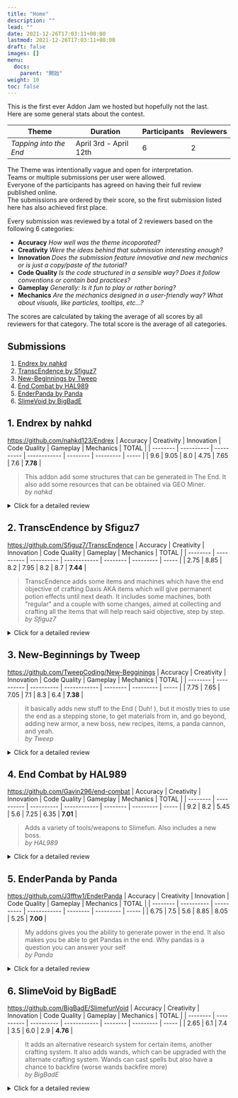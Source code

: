 ```yaml
---
title: "Home"
description: ""
lead: ""
date: 2021-12-26T17:03:11+08:00
lastmod: 2021-12-26T17:03:11+08:00
draft: false
images: []
menu: 
  docs:
    parent: "開始"
weight: 10
toc: false
---
```


This is the first ever Addon Jam we hosted but hopefully not the last.<br>
Here are some general stats about the contest.

| Theme | Duration | Participants | Reviewers |
| ----- | -------- | ------------ | --------- |
| _Tapping into the End_ | April 3rd - April 12th | 6 | 2 |

The Theme was intentionally vague and open for interpretation.<br>
Teams or multiple submissions per user were allowed.<br>
Everyone of the participants has agreed on having their full review published online.<br>
The submissions are ordered by their score, so the first submission listed here has also achieved first place.

Every submission was reviewed by a total of 2 reviewers based on the following 6 categories:

* **Accuracy** _How well was the theme incoporated?_
* **Creativity** _Were the ideas behind that submission interesting enough?_
* **Innovation** _Does the submission feature innovative and new mechanics or is just a copy/paste of the tutorial?_
* **Code Quality** _Is the code structured in a sensible way? Does it follow conventions or contain bad practices?_
* **Gameplay** _Generally: Is it fun to play or rather boring?_
* **Mechanics** _Are the mechanics designed in a user-friendly way? What about visuals, like particles, tooltips, etc...?_

The scores are calculated by taking the average of all scores by all reviewers for that category. The total score is the average of all categories.

## Submissions

1. [Endrex by nahkd](#1-Endrex-by-nahkd)
2. [TranscEndence by Sfiguz7](#2-TranscEndence-by-Sfiguz7)
3. [New-Beginnings by Tweep](#3-New-Beginnings-by-Tweep)
4. [End Combat by HAL989](#4-End-Combat-by-HAL989)
5. [EnderPanda by Panda](#5-EnderPanda-by-Panda)
6. [SlimeVoid by BigBadE](#6-SlimeVoid-by-BigBadE)

## 1. Endrex by nahkd
<https://github.com/nahkd123/Endrex>
| Accuracy | Creativity | Innovation | Code Quality | Gameplay | Mechanics | TOTAL |
| -------- | ---------- | ---------- | ------------ | -------- | --------- | ----- |
| 9.6      | 9.05       | 8.0        | 4.75         | 7.65     | 7.6       | **7.78** |

> This addon add some structures that can be generated in The End. It also add some resources that can be obtained via GEO Miner.
> <br>_by nahkd_

<details>
<summary>Click for a detailed review</summary>

#### Pros

* Very cool world-generation with awesome structures and loot chests
* Very strong theme integration with Enderium, Dragon Scales and adding world-gen to the End
* A lot of content with quite unique items

#### Cons

* Loot chests seem very overpowered
* The Dust Fabricator throws a lot of stacktraces into the console
* Your code violated a lot of naming conventions (e.g. nahkdSchematic2.java), lots of one-liner functions
* Your pom includes a local file:// repository which will break on anyone trying to work on this
* Don't use Random#nextInt() in a for loop if you are not gonna use it, let that entropy come from the algorithm itself
* Lots of missing access modifiers which could lead to unexpected results
* Redundant classes with some unneeded utilities, part of which are already in Slimefun
* Seemingly unnecessary static fields, some unused class
* Lack of visual cues on machines, the guide could display their recipes for example

#### Conclusion

Feature-wise this is really awesome but the Code Quality leaves a lot of room for improvement.<br>
The idea of adding structures to the end was really good and on point with the theme.<br>
This Addon adds a ton of items and content and introduces some really nice concepts.<br>
But internally it lacks quite a bit of work and isn't the most user-friendly too.
</details>

## 2. TranscEndence by Sfiguz7

<https://github.com/Sfiguz7/TranscEndence>
| Accuracy | Creativity | Innovation | Code Quality | Gameplay | Mechanics | TOTAL |
| -------- | ---------- | ---------- | ------------ | -------- | --------- | ----- |
| 2.75     | 8.85       | 8.2        | 7.95         | 8.2      | 8.7       | **7.44** |

> TranscEndence adds some items and machines which have the end objective of crafting Daxis AKA items which will give permanent potion effects until next death.
> It includes some machines, both "regular" and a couple with some changes, aimed at collecting and crafting all the items that will help reach said objective, step by step.
> <br>_by Sfiguz7_

<details>
<summary>Click for a detailed review</summary>

#### Pros

* Very interesting mechanics with lots of stuff to keep you occupied, even endgame items to work towards
* Very cool machines that see their inspiration in Quantum Mechanics
* Awesome visual effects
* Lots of content
* Very user-friendly items, even comes with a written book explaining you everything

#### Cons

* Code-wise a few naming conventions were violated, such as the package name "Lists".
* You should never store a Player Object in a collection, it will lead to severe memory leaks
* Your custom RecipeType extends RecipeType but you never use instances of that class, you only ever use the static fields which defeats the points of inheriting from that class
* Way too many unneeded static imports, some rather redundant API classes, the architecture seems kinda copied from Slimefun
* The guide should probably be craftable, as players can be rather stuck without it and a Server could add the plugin mid-way through
* Very few items actually revolve around "The End", it seems like the theme was mostly ignored here except for some end-related machines or machines that "only work in the End"

#### Conclusion

A very user-friendly plugin with many awesome mechanics.
Really a very unique addon for sure with lots of stuff to keep you occupied.
The code does contain some rather bad practices though and the theme was mostly ignored.

</details>

## 3. New-Beginnings by Tweep
<https://github.com/TweepCoding/New-Begginings>
| Accuracy | Creativity | Innovation | Code Quality | Gameplay | Mechanics | TOTAL |
| -------- | ---------- | ---------- | ------------ | -------- | --------- | ----- |
| 7.75     | 7.65       | 7.05       | 7.1          | 8.3      | 6.4       | **7.38** |

> It basically adds new stuff to the End ( Duh! ), but it mostly tries to use the end as a stepping stone, to get materials from in, and go beyond, adding new armor, a new boss, new recipes, items, a panda cannon, and yeah.
> <br>_by Tweep_

<details>
<summary>Click for a detailed review</summary>

#### Pros

* Lots of fun to play around with the items, especially the Panda Bazooka.
* Quite a few items but none of them are boring or a waste of time
* Some nice Theme incorporation with Mythril and other items

#### Cons

* Mythril is almost impossible to find and the code behind it is really not good at all.
* Some items are way too overpowered
* The code is quite inefficient, especially because you perform up to 4 map operations that could have all been reduced to one
* Lack of a README file, _just pointing it out there, the README was not subject to the review_
* Some formatting errors
* Lots of hardcoded values, such as world names
* You should always declare constants as "final", especially your collections in MainListener which shouldn't be static btw
* Never compare Enums using .equals(), always use the == operator
* Single-line functions

#### Conclusion

There is not too much to say about this addon, it's fun.
But the code has a lot of room for improvement but is despite all those comments rather clean in general.
The Theme was incorporated somewhat good.

</details>

## 4. End Combat by HAL989
<https://github.com/Gavin296/end-combat>
| Accuracy | Creativity | Innovation | Code Quality | Gameplay | Mechanics | TOTAL |
| -------- | ---------- | ---------- | ------------ | -------- | --------- | ----- |
| 9.2      | 8.2        | 5.45       | 5.6          | 7.25     | 6.35      | **7.01** |

> Adds a variety of tools/weapons to Slimefun. Also includes a new boss.
> <br>_by HAL989_

<details>
<summary>Click for a detailed review</summary>

#### Pros

* Very cool concept of repairing tools
* Nice ideas and items are fun to use
* Very accurate implementation of the theme
* The Trapped Shulker is just ingenius

#### Cons

* The Category has a very generic name
* Several naming conventions have been violated (e.g. "deepFreezer")
* Empty classes ("RandomInt")
* Uses static and star imports where it may cause some harm
* EnderStaff and EnderStaff2 class should probably be merged into one super class
* Sometimes == was used where .equals() would have been correct, huge potential for bugs there
* Version 12 really breaks some conventions there, should better use semantic versioning
* Your git setup hasn't been configured correctly, it's not linked to your GitHub Account
* You have all classes in one single package, you should group them in subpackages
* You seem to call a FoodLevelChangeEvent manually which does not really seem to make any sense?
* The ideas were good but content-wise we think it lacked a little "Innovation" there.

#### Conclusion

The plugin is fun and interesting. It is a good interpretation of the theme too.
However the items all seem rather basic, which isn't inherently bad but costs a little on the "Innovation" score.
The code is mostly clean but contains a couple of bad practices and goes against a few conventions.

</details>

## 5. EnderPanda by Panda
<https://github.com/J3fftw1/EnderPanda>
| Accuracy | Creativity | Innovation | Code Quality | Gameplay | Mechanics | TOTAL |
| -------- | ---------- | ---------- | ------------ | -------- | --------- | ----- |
| 6.75     | 7.5        | 5.6        | 8.85         | 8.05     | 5.25      | **7.00** |

> My addons gives you the ability to generate power in the end.
> It also makes you be able to get Pandas in the end.
> Why pandas is a question you can answer your self
> <br>_by Panda_

<details>
<summary>Click for a detailed review</summary>

#### Pros

* Very clean code
* Ideas are fun and quite a cool gimmick
* Nice particle effects

#### Cons

* Lack of visual cues
* Missing lore, not even a line stating that a machine needs power
* A bit buggy, all armor recipes are broken since they use illegal shapes for the Ancient Altar, missing catalysts
* A few redundancies in the code
* Misconfigured pom.xml, a system-dependent output file
* The version inside the plugin.yml is not automatically inferred by the pom.xml which leads to inaccurate or redundant versioning
* Missing researches
* Quite few content

#### Conclusion

The code is very clean and this addon is fun.
However it isn't as user-friendly as it could have been and the mechanics do not really challenge the player a lot.
It's good but small.

</details>

## 6. SlimeVoid by BigBadE
<https://github.com/BigBadE/SlimefunVoid>
| Accuracy | Creativity | Innovation | Code Quality | Gameplay | Mechanics | TOTAL |
| -------- | ---------- | ---------- | ------------ | -------- | --------- | ----- |
| 2.65     | 6.1        | 7.4        | 3.5          | 6.0      | 2.9       | **4.76** |

> It adds an alternative research system for certain items, another crafting system.
> It also adds wands, which can be upgraded with the alternate crafting system.
> Wands can cast spells but also have a chance to backfire (worse wands backfire more)
> <br>_by BigBadE_

<details>
<summary>Click for a detailed review</summary>

#### Pros

* Very innovative ideas, quite a unique system
* A new Research System that is definitely something new
* Nice addition of random research notes, especially that it incorporates the "Luck" effect
* A nice Quarry
* Utilisation of Lombok to reduce complexity
* Cool concept of spells and wands

#### Cons

* This Plugin does not even compile in the first place, you used "Spigot" as a dependency when it should have been "Spigot-api" at least
* This is also a Spigot-exclusive title, meaning it **only** works on Spigot, this will impose a very unnecessary limitation to the user
* No checks were made whether this "Spigot-exclusivity" condition is met, on CraftBukkit most stuff will simply refuse to work and throw errors, errors which could have been handled by the code
* The Void Attractor does not work, as it wants to act like a block but is an Entity, this was fixed in post but sadly only after the Jam had already ended, so we cannot take that into account for our review
* You can take items out of the Void Research Bench if timed correctly
* The Research Bench throws a NullPointerException on every tick if you manage to remove an item from it
* The lore is very colorful and hard to read, also conveys little information on how to use these items
* The Theme seems mostly ignored, the End was simply replaced with "Void", however we couldn't really find any links back to the End dimension or other End-related things at all
* The Research Table is very slow and not too user-friendly
* The code is very hard to read as it is all very cramped and unconventionally formatted
* The code is quite often very inefficient, frequent calls to ItemStack#getItemMeta() which create a new instance on every call
* Way too many and completely unnecessary Objects.requireNonNull(...) checks which just add unnecessarily complexity
* Objects.requireNonNull(ItemMeta) is a tautology, it will always be true and it will create a new ItemMeta object which will just waste computational resources, such as RAM or CPU usage
* Usage of YAML for machine serialization which is slow and inefficient, this should also have been implemented on a higher level rather than in the addon itself
* Redundant setInstance() method
* The api-version in the plugin.yml is specified as "1.13" but the project itself is built against 1.15
* The version inside the plugin.yml is not automatically inferred by the pom.xml which leads to inaccurate or redundant versioning
* Cramped one-line functions
* RegEx patterns are compiled at runtime which is very slow but done repeatedly throughout the code, these should be compiled once and then be re-used instead. Most common patterns are also already included in Slimefun itself, see PatternUtils
* When comparing user input Strings, you should use .equalsIgnoreCase()
* random.nextInt(2) == 0 should really be changed to Random#nextBoolean()
* Potential memory leak: Not removing Player UUIDs from Maps on every possible occasion, such as server-leaving or kicking, small but can stack up on large servers
* Void Bag's Namespaced Key violates the format of namespaced keys, use "bag_location" instead of "bagLocation"
* Needless creations of instances of Random for every instance of a custom VoidMenu
* Overuse of return; statements, a proper if/else structure is usually considered more readable
* static instances are never nullified on plugin disable, not that server reloads are encouraged but this will make them a lot more severe, especially not nullifying the plugin's instance
* On many occasions you add @Getter or @Setter annotations to almost every field, Lombok also allows you to add that to a class to add it for all fields at once
* Your persistent data calls could have been handled by CS-CoreLib2's PersistentDataAPI which automatically returns an Optional too
* Over use of ChatColor.SOMETHING when you could just use '&x' instead to make it more readable
* You shouldn't loop through values and then perform a .get() operation, Map#entrySet() exists for this very reason and saves a ton of performance

#### Conclusion

Generally good ideas, very innovative for sure.
But the Theme seemed a bit neglected, the code is very slow and inefficient, lots of redundancies and bad practices but mostly just inefficient.
The plugin is a Spigot-exclusive title which is rather discouraged, especially if not using Spigot just causes tons of errors rather than a proper handling of that circumstance.
It generally contains quite a few bugs and the code looks more like a "proof of concept" rather than a thoughtfully crafted system.
It definitely scores in Innovation, Gameplay and Creativity but the code quality and accuracy sadly make this land on the last place.
We also had to deduct some points on Gameplay and Mechanics due to all the bugs we encountered and the fact that this only works on Spigot.

</details>
